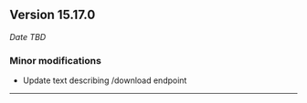 
## Version 15.17.0
_Date TBD_

### Minor modifications
* Update text describing /download endpoint

---

